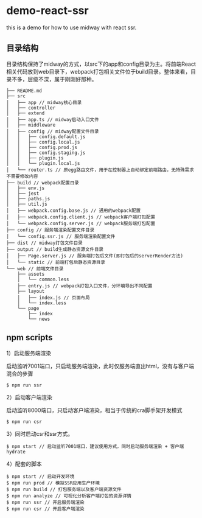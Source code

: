# demo-react-ssr

this is a demo for how to use midway with react ssr.

## 目录结构

目录结构保持了midway的方式，以src下的app和config目录为主。将前端React相关代码放到web目录下，webpack打包相关文件位于build目录。整体来看，目录不多，层级不深，属于刚刚好那种。

```
├── README.md
├── src
│   ├── app // midway核心目录
│   ├── controller
│   ├── extend
│   ├── app.ts // midway启动入口文件
│   ├── middleware
│   ├── config // midway配置文件目录
│   │   ├── config.default.js
│   │   ├── config.local.js
│   │   ├── config.prod.js
│   │   ├── config.staging.js
│   │   ├── plugin.js
│   │   └── plugin.local.js
│   └── router.ts // 原egg路由文件，用于在控制器上自动绑定前端路由，无特殊需求不需要修改内容
├── build // webpack配置目录
│   ├── env.js
│   ├── jest
│   ├── paths.js
│   ├── util.js
│   ├── webpack.config.base.js // 通用的webpack配置
│   ├── webpack.config.client.js // webpack客户端打包配置
│   └── webpack.config.server.js // webpack服务端打包配置
├── config // 服务端渲染配置文件目录
│   └── config.ssr.js // 服务端渲染配置文件
├── dist // midway打包文件目录
├── output // build生成静态资源文件目录
│   ├── Page.server.js // 服务端打包后文件(即打包后的serverRender方法)
│   └── static // 前端打包后静态资源目录
└── web // 前端文件目录
    ├── assets
    │   └── common.less
    ├── entry.js // webpack打包入口文件，分环境导出不同配置
    ├── layout
    │   ├── index.js // 页面布局
    │   └── index.less
    └── page
        ├── index
        └── news
```

## npm scripts

1）启动服务端渲染

启动监听7001端口，只启动服务端渲染，此时仅服务端直出html，没有与客户端混合的步骤

```
$ npm run ssr 
```

2）启动客户端渲染

启动监听8000端口，只启动客户端渲染，相当于传统的cra脚手架开发模式

```
$ npm run csr 
```

3）同时启动csr和ssr方式。

```
$ npm start // 启动监听7001端口，建议使用方式，同时启动服务端渲染 + 客户端hydrate
```

4）配套的脚本

```
$ npm start // 启动开发环境
$ npm run prod // 模拟SSR应用生产环境
$ npm run build // 打包服务端以及客户端资源文件
$ npm run analyze // 可视化分析客户端打包的资源详情
$ npm run ssr // 开启服务端渲染
$ npm run csr // 开启客户端渲染

```
